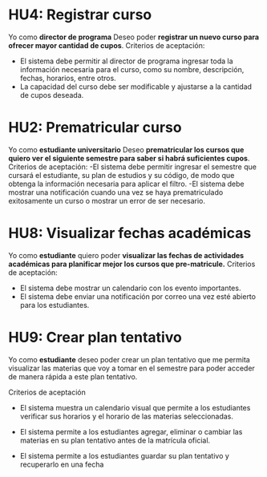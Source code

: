 # HU4: Registrar curso

Yo como **director de programa**
Deseo poder **registrar un nuevo curso para ofrecer mayor cantidad de cupos**.
Criterios de aceptación:
- El sistema debe permitir al director de programa ingresar toda la información necesaria para el curso, como su nombre, descripción, fechas, horarios, entre otros.
- La capacidad del curso debe ser modificable y ajustarse a la cantidad de cupos deseada.

# HU2: Prematricular curso

Yo como **estudiante universitario**
Deseo **prematricular los cursos que quiero ver el siguiente semestre para saber si habrá suficientes cupos**.
Criterios de aceptación:
-El sistema debe permitir ingresar el semestre que cursará el estudiante, su plan de estudios y su código, de modo que obtenga la información necesaria para aplicar el filtro.
-El sistema debe mostrar una notificación cuando una vez se haya prematriculado exitosamente un curso o mostrar un error de ser necesario.

# HU8: Visualizar fechas académicas

Yo como **estudiante** 
quiero poder **visualizar las fechas de actividades académicas para planificar mejor los cursos que pre-matricule.**
Criterios de aceptación:
- El sistema debe mostrar un calendario con los evento importantes.
- El sistema debe enviar una notificación por correo una vez esté abierto para los estudiantes.

# HU9: Crear plan tentativo 

Yo como **estudiante** deseo poder crear un plan tentativo que me permita visualizar las materias que voy a tomar en el semestre para poder acceder de manera rápida a este plan tentativo.

Criterios de aceptación

- El sistema muestra un calendario visual que permite a los estudiantes verificar sus horarios y el horario de las materias seleccionadas.

- El sistema permite a los estudiantes agregar, eliminar o cambiar las materias en su plan tentativo antes de la matrícula oficial.

- El sistema permite a los estudiantes guardar su plan tentativo y recuperarlo en una fecha